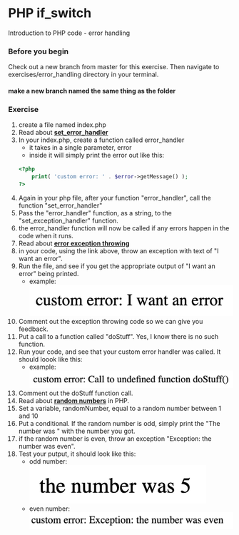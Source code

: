 # PHP if_switch

Introduction to PHP code - error handling

### Before you begin

Check out a new branch from master for this exercise.  Then navigate to exercises/error_handling directory in your terminal.
#### make a new branch named the same thing as the folder

### Exercise

1. create a file named index.php
1. Read about [**set_error_handler**](https://www.php.net/manual/en/function.set-error-handler.php)
1. In your index.php, create a function called error_handler
    * it takes in a single parameter, error
    * inside it will simply print the error out like this:
    ```php
    <?php 
        print( 'custom error: ' . $error->getMessage() );
    ?>
    ```
1. Again in your php file, after your function "error_handler", call the function "set_error_handler"
1. Pass the "error_handler" function, as a string, to the "set_exception_handler" function.
1. the error_handler function will now be called if any errors happen in the code when it runs.
1. Read about [**error exception throwing**](https://www.php.net/manual/en/language.exceptions.php)
1. in your code, using the link above, throw an exception with text of "I want an error".
1. Run the file, and see if you get the appropriate output of "I want an error" being printed.
    * example: ![movie data html](../../demoassets/error_1output.png)
1. Comment out the exception throwing code so we can give you feedback.
1. Put a call to a function called "doStuff".  Yes, I know there is no such function.
1. Run your code, and see that your custom error handler was called.  It should loook like this:
    * example: ![movie data html](../../demoassets/error_2output.png)
1. Comment out the doStuff function call.
1. Read about [**random numbers**](https://www.php.net/manual/en/function.rand.php) in PHP.
1. Set a variable, randomNumber, equal to a random number between 1 and 10
1. Put a conditional.  If the random number is odd, simply print the "The number was <number>" with the number you got.
1. if the random number is even, throw an exception "Exception: the number was even".
1. Test your putput, it should look like this:
    * odd number: ![movie data html](../../demoassets/error_3output.png)
    * even number: ![movie data browser](../../demoassets/error_4output.png)